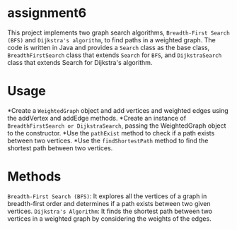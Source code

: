 ﻿# assignment6
This project implements two graph search algorithms, `Breadth-First Search (BFS)` and `Dijkstra's algorithm`, to find paths in a weighted graph. The code is written in Java and provides a `Search` class as the base class, `BreadthFirstSearch` class that extends `Search` for `BFS`, and `DijkstraSearch` class that extends Search for Dijkstra's algorithm.

# Usage
*Create a `WeightedGraph` object and add vertices and weighted edges using the addVertex and addEdge methods.
*Create an instance of `BreadthFirstSearch or DijkstraSearch`, passing the WeightedGraph object to the constructor.
*Use the `pathExist` method to check if a path exists between two vertices.
*Use the `findShortestPath` method to find the shortest path between two vertices.

# Methods
`Breadth-First Search (BFS)`: It explores all the vertices of a graph in breadth-first order and determines if a path exists between two given vertices.
`Dijkstra's Algorithm`: It finds the shortest path between two vertices in a weighted graph by considering the weights of the edges.
